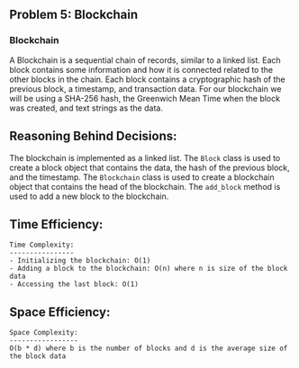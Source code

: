 
## Problem 5: Blockchain

### Blockchain

A Blockchain is a sequential chain of records, similar to a linked list. Each block contains some information and how it is connected related to the other blocks in the chain. Each block contains a cryptographic hash of the previous block, a timestamp, and transaction data. For our blockchain we will be using a SHA-256 hash, the Greenwich Mean Time when the block was created, and text strings as the data.

## Reasoning Behind Decisions:

The blockchain is implemented as a linked list. The `Block` class is used to create a block object that contains the data, the hash of the previous block, and the timestamp. The `Blockchain` class is used to create a blockchain object that contains the head of the blockchain. The `add_block` method is used to add a new block to the blockchain. 


## Time Efficiency:

    Time Complexity:
    ----------------
    - Initializing the blockchain: O(1)
    - Adding a block to the blockchain: O(n) where n is size of the block data
    - Accessing the last block: O(1)


## Space Efficiency:

    Space Complexity:
    -----------------
    O(b * d) where b is the number of blocks and d is the average size of the block data